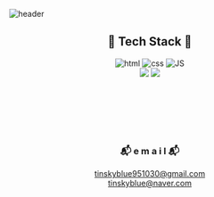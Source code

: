 <!--
**tinskyblue/tinskyblue** is a ✨ _special_ ✨ repository because its `README.md` (this file) appears on your GitHub profile.

Here are some ideas to get you started:

- 🔭 I’m currently working on ...
- 🌱 I’m currently learning ...
- 👯 I’m looking to collaborate on ...
- 🤔 I’m looking for help with ...
- 💬 Ask me about ...
- 📫 How to reach me: ...
- 😄 Pronouns: ...
- ⚡ Fun fact: ...
-->

![header](https://capsule-render.vercel.app/api?type=waving&color=gradient&height=300&section=header&text=Hwang&nbsp;Sewoong&fontSize=70)

<div align=center>

## 🌱 Tech Stack 🌱

![html](https://img.shields.io/badge/Html-E34F26?style=flat-square&logo=HTML5&logoColor=white)
![css](https://img.shields.io/badge/CSS-1572B6?style=flat-square&logo=CSS3&logoColor=white)
![JS](https://img.shields.io/badge/JavaScript-F7DF1E?style=flat-square&logo=JavaScript&logoColor=black)
<br>
<img src="https://img.shields.io/badge/Java-3766AB?style=flat-square&logo=java&logoColor=white"/>
<img src="https://img.shields.io/badge/Spring-6DB33F?style=flat-square&logo=Spring&logoColor=white"/>

<br>

<!-- ![NodeJS](https://img.shields.io/badge/Node.js-339933?style=flat-square&logo=Node.js&logoColor=white) ![MongoDB](https://img.shields.io/badge/MongoDB-47A248?style=flat-square&logo=MongoDB&logoColor=white) -->
<br><br><br>
  

### 📬 e m a i l 📬
  
tinskyblue951030@gmail.com<br>
tinskyblue@naver.com
